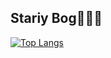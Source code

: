 ## Stariy Bog💪💪💪
[![Top Langs](https://github-readme-stats.vercel.app/api/top-langs/?username=LyingAndRotting)](https://github.com/LyingAndRotting/github-readme-stats)
<!--
**LyingAndRotting/LyingAndRotting** is a ✨ _special_ ✨ repository because its `README.md` (this file) appears on your GitHub profile.

Here are some ideas to get you started:

- 🔭 I’m currently working on ...
- 🌱 I’m currently learning ...
- 👯 I’m looking to collaborate on ...
- 🤔 I’m looking for help with ...
- 💬 Ask me about ...
- 📫 How to reach me: ...
- 😄 Pronouns: ...
- ⚡ Fun fact: ...
-->
